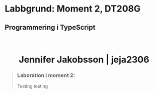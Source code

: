 # Labbgrund: Moment 2, DT208G
## Programmering i TypeScript
<br>
<h1 align="center">
  Jennifer Jakobsson | jeja2306
</h1>

>### Laboration i moment 2:
> Testing testing